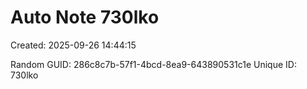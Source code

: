 ﻿# Auto Note 730lko
Created: 2025-09-26 14:44:15

Random GUID: 286c8c7b-57f1-4bcd-8ea9-643890531c1e
Unique ID: 730lko
